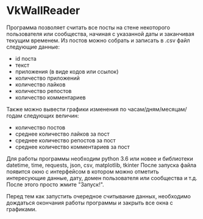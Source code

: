 # VkWallReader
Программа позволяет считать все посты на стене некоторого пользователя или сообщества, начиная с указанной даты и заканчивая текущим временем.
Из постов можно собрать и записать в .csv файл следующие данные: 
  - id поста
  - текст
  - приложения (в виде кодов или ссылок)
  - количество приложений
  - количество лайков
  - количество репостов
  - количество комментариев
 
Также можно вывести графики изменения по часам/дням/месяцам/годам следующих величин:
  - количество постов
  - среднее количество лайков за пост
  - среднее количество репостов за пост
  - среднее количество комментариев за пост

Для работы программы необходим python 3.6 или новее и библиотеки datetime, time, requests, json, csv, matplotlib, tkinter
После запуска файла появится окно с интерфейсом в котором можно отметить интересующие данные, дату, домен пользователя или сообщества и т.д.
После этого просто жмите "Запуск!".

Перед тем как запустить очередное считывание данных, необходимо дождаться окончания работы программы и закрыть все окна с графиками.
